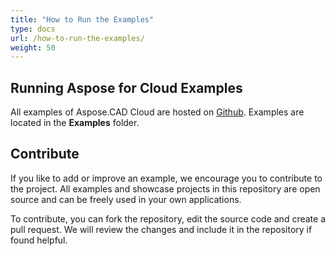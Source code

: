 ```yaml
---
title: "How to Run the Examples"
type: docs
url: /how-to-run-the-examples/
weight: 50
---
```


## **Running Aspose for Cloud Examples**
All examples of Aspose.CAD Cloud are hosted on [Github](https://github.com/aspose-cad-cloud). Examples are located in the **Examples** folder.
## **Contribute**
If you like to add or improve an example, we encourage you to contribute to the project. All examples and showcase projects in this repository are open source and can be freely used in your own applications.

To contribute, you can fork the repository, edit the source code and create a pull request. We will review the changes and include it in the repository if found helpful.


